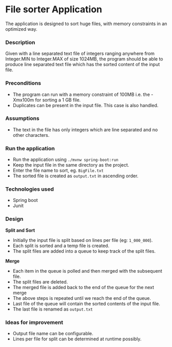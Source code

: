 # File sorter Application
The application is designed to sort huge files, with memory constraints in an optimized way.

### Description 
Given with a line separated text file of integers ranging anywhere from Integer.MIN to Integer.MAX of size 1024MB, the program should be able to produce line separated text file which has the sorted content of the input file. 

### Preconditions 
* The program can run with a memory constraint of 100MB i.e. the -Xmx100m for sorting a 1 GB file.
* Duplicates can be present in the input file. This case is also handled. 

### Assumptions
* The text in the file has only integers which are line separated and no other characters. 

### Run the application
* Run the application using `./mvnw spring-boot:run`
* Keep the input file in the same directory as the project.
* Enter the file name to sort, eg. `BigFile.txt`
* The sorted file is created as `output.txt` in ascending order.

### Technologies used
* Spring boot
* Junit

### Design

**Split and Sort**
* Initially the input file is split based on lines per file (eg: `1_000_000`).
* Each split is sorted and a temp file is created.
* The split files are added into a queue to keep track of the split files.

**Merge**
* Each item in the queue is polled and then merged with the subsequent file.
* The split files are deleted.
* The merged file is added back to the end of the queue for the next merge
* The above steps is repeated until we reach the end of the queue.
* Last file of the queue will contain the sorted contents of the input file.
* The last file is renamed as `output.txt`


### Ideas for improvement
* Output file name can be configurable.
* Lines per file for split can be determined at runtime possibly.
